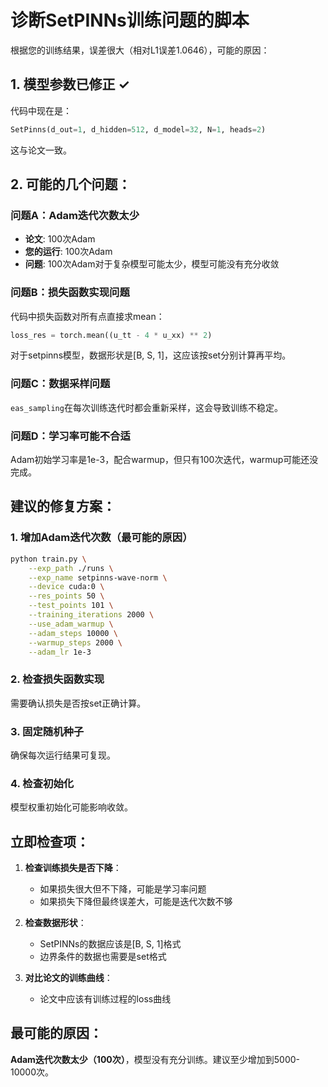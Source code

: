 # 诊断SetPINNs训练问题的脚本

根据您的训练结果，误差很大（相对L1误差1.0646），可能的原因：

## 1. 模型参数已修正 ✓
代码中现在是：
```python
SetPinns(d_out=1, d_hidden=512, d_model=32, N=1, heads=2)
```
这与论文一致。

## 2. 可能的几个问题：

### 问题A：Adam迭代次数太少
- **论文**: 100次Adam
- **您的运行**: 100次Adam
- **问题**: 100次Adam对于复杂模型可能太少，模型可能没有充分收敛

### 问题B：损失函数实现问题
代码中损失函数对所有点直接求mean：
```python
loss_res = torch.mean((u_tt - 4 * u_xx) ** 2)
```
对于setpinns模型，数据形状是[B, S, 1]，这应该按set分别计算再平均。

### 问题C：数据采样问题
`eas_sampling`在每次训练迭代时都会重新采样，这会导致训练不稳定。

### 问题D：学习率可能不合适
Adam初始学习率是1e-3，配合warmup，但只有100次迭代，warmup可能还没完成。

## 建议的修复方案：

### 1. 增加Adam迭代次数（最可能的原因）
```bash
python train.py \
    --exp_path ./runs \
    --exp_name setpinns-wave-norm \
    --device cuda:0 \
    --res_points 50 \
    --test_points 101 \
    --training_iterations 2000 \
    --use_adam_warmup \
    --adam_steps 10000 \
    --warmup_steps 2000 \
    --adam_lr 1e-3
```

### 2. 检查损失函数实现
需要确认损失是否按set正确计算。

### 3. 固定随机种子
确保每次运行结果可复现。

### 4. 检查初始化
模型权重初始化可能影响收敛。

## 立即检查项：

1. **检查训练损失是否下降**：
   - 如果损失很大但不下降，可能是学习率问题
   - 如果损失下降但最终误差大，可能是迭代次数不够

2. **检查数据形状**：
   - SetPINNs的数据应该是[B, S, 1]格式
   - 边界条件的数据也需要是set格式

3. **对比论文的训练曲线**：
   - 论文中应该有训练过程的loss曲线

## 最可能的原因：
**Adam迭代次数太少（100次）**，模型没有充分训练。建议至少增加到5000-10000次。

